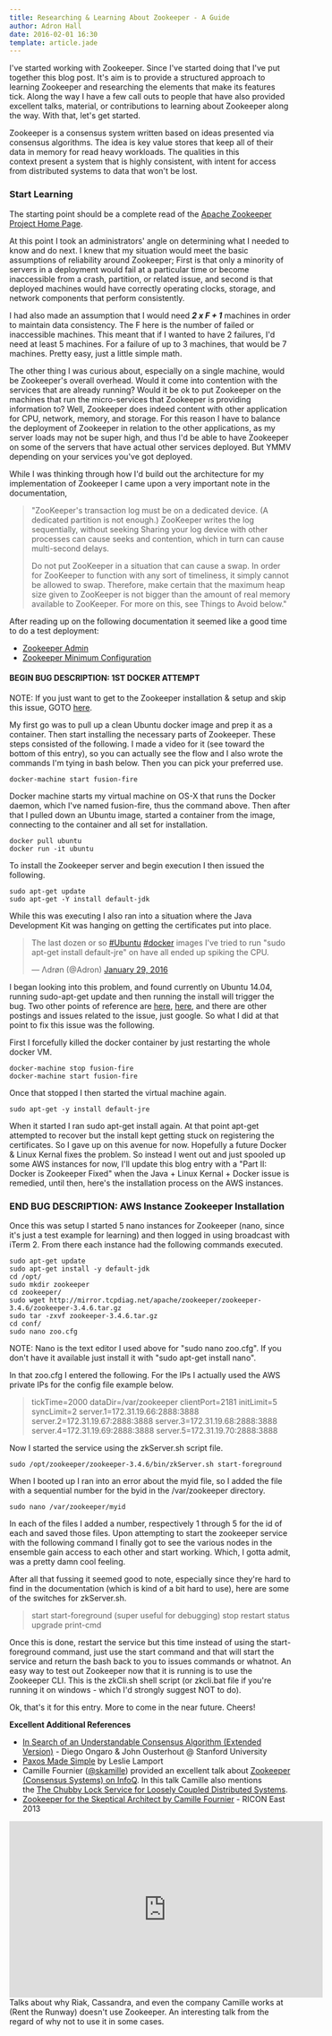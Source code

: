 ```yaml
---
title: Researching & Learning About Zookeeper - A Guide
author: Adron Hall
date: 2016-02-01 16:30
template: article.jade
---
```

I've started working with Zookeeper. Since I've started doing that I've put together this blog post. It's aim is to provide a structured approach to learning Zookeeper and researching the elements that make its features tick. Along the way I have a few call outs to people that have also provided excellent talks, material, or contributions to learning about Zookeeper along the way. With that, let's get started.

Zookeeper is a consensus system written based on ideas presented via consensus algorithms. The idea is key value stores that keep all of their data in memory for read heavy workloads. The qualities in this context present a system that is highly consistent, with intent for access from distributed systems to data that won't be lost.

<span class="more"></span>

### Start Learning

The starting point should be a complete read of the [Apache Zookeeper Project Home Page](https://zookeeper.apache.org/).

At this point I took an administrators' angle on determining what I needed to know and do next. I knew that my situation would meet the basic assumptions of reliability around Zookeeper; First is that only a minority of servers in a deployment would fail at a particular time or become inaccessible from a crash, partition, or related issue, and second is that deployed machines would have correctly operating clocks, storage, and network components that perform consistently.

I had also made an assumption that I would need <em><strong>2 x F + 1</strong> </em>machines in order to maintain data consistency. The F here is the number of failed or inaccessible machines. This meant that if I wanted to have 2 failures, I'd need at least 5 machines. For a failure of up to 3 machines, that would be 7 machines. Pretty easy, just a little simple math.

The other thing I was curious about, especially on a single machine, would be Zookeeper's overall overhead. Would it come into contention with the services that are already running? Would it be ok to put Zookeeper on the machines that run the micro-services that Zookeeper is providing information to? Well, Zookeeper does indeed content with other application for CPU, network, memory, and storage. For this reason I have to balance the deployment of Zookeeper in relation to the other applications, as my server loads may not be super high, and thus I'd be able to have Zookeeper on some of the servers that have actual other services deployed. But YMMV depending on your services you've got deployed.

While I was thinking through how I'd build out the architecture for my implementation of Zookeeper I came upon a very important note in the documentation,

> "ZooKeeper's transaction log must be on a dedicated device. (A dedicated partition is not enough.) ZooKeeper writes the log sequentially, without seeking Sharing your log device with other processes can cause seeks and contention, which in turn can cause multi-second delays.
>
> Do not put ZooKeeper in a situation that can cause a swap. In order for ZooKeeper to function with any sort of timeliness, it simply cannot be allowed to swap. Therefore, make certain that the maximum heap size given to ZooKeeper is not bigger than the amount of real memory available to ZooKeeper. For more on this, see Things to Avoid below."

After reading up on the following documentation it seemed like a good time to do a test deployment:

* <a href="https://zookeeper.apache.org/doc/trunk/zookeeperAdmin.html" target="_blank">Zookeeper Admin</a>
* <a href="https://zookeeper.apache.org/doc/trunk/zookeeperAdmin.html#sc_minimumConfiguration" target="_blank">Zookeeper Minimum Configuration</a>

#### BEGIN BUG DESCRIPTION: 1ST DOCKER ATTEMPT

NOTE: If you just want to get to the Zookeeper installation & setup and skip this issue, GOTO [here](#awsInstallation).

My first go was to pull up a clean Ubuntu docker image and prep it as a container. Then start installing the necessary parts of Zookeeper. These steps consisted of the following. I made a video for it (see toward the bottom of this entry), so you can actually see the flow and I also wrote the commands I'm tying in bash below. Then you can pick your preferred use.

    docker-machine start fusion-fire

Docker machine starts my virtual machine on OS-X that runs the Docker daemon, which I've named fusion-fire, thus the command above. Then after that I pulled down an Ubuntu image, started a container from the image, connecting to the container and all set for installation.

    docker pull ubuntu
    docker run -it ubuntu

To install the Zookeeper server and begin execution I then issued the following.

    sudo apt-get update
    sudo apt-get -Y install default-jdk

While this was executing I also ran into a situation where the Java Development Kit was hanging on getting the certificates put into place.

<blockquote class="twitter-tweet" data-lang="en"><p lang="en" dir="ltr">The last dozen or so <a href="https://twitter.com/hashtag/Ubuntu?src=hash">#Ubuntu</a> <a href="https://twitter.com/hashtag/docker?src=hash">#docker</a> images I&#39;ve tried to run &quot;sudo apt-get install default-jre&quot; on have all ended up spiking the CPU.</p>&mdash; Λdrøn (@Adron) <a href="https://twitter.com/Adron/status/693219719441096704">January 29, 2016</a></blockquote>
<script async src="//platform.twitter.com/widgets.js" charset="utf-8"></script>

I began looking into this problem, and found currently on Ubuntu 14.04, running sudo-apt-get update and then running the install will trigger the bug. Two other points of reference are <a href="https://github.com/docker/docker/issues/18180" target="_blank">here</a>, <a href="https://bugs.launchpad.net/ubuntu/+source/ca-certificates-java/+bug/1396760" target="_blank">here</a>, and there are other postings and issues related to the issue, just google. So what I did at that point to fix this issue was the following.

First I forcefully killed the docker container by just restarting the whole docker VM.

    docker-machine stop fusion-fire
    docker-machine start fusion-fire

Once that stopped I then started the virtual machine again.

    sudo apt-get -y install default-jre

When it started I ran sudo apt-get install again. At that point apt-get attempted to recover but the install kept getting stuck on registering the certificates. So I gave up on this avenue for now. Hopefully a future Docker &amp; Linux Kernal fixes the problem. So instead I went out and just spooled up some AWS instances for now, I'll update this blog entry with a "Part II: Docker is Zookeeper Fixed" when the Java + Linux Kernal + Docker issue is remedied, until then, here's the installation process on the AWS instances.

<a name="awsInstallation"></a>
### END BUG DESCRIPTION: AWS Instance Zookeeper Installation

Once this was setup I started 5 nano instances for Zookeeper (nano, since it's just a test example for learning) and then logged in using broadcast with iTerm 2. From there each instance had the following commands executed.

    sudo apt-get update
    sudo apt-get install -y default-jdk
    cd /opt/
    sudo mkdir zookeeper
    cd zookeeper/
    sudo wget http://mirror.tcpdiag.net/apache/zookeeper/zookeeper-3.4.6/zookeeper-3.4.6.tar.gz
    sudo tar -zxvf zookeeper-3.4.6.tar.gz
    cd conf/
    sudo nano zoo.cfg

NOTE: Nano is the text editor I used above for "sudo nano zoo.cfg". If you don't have it available just install it with "sudo apt-get install nano".

In that zoo.cfg I entered the following. For the IPs I actually used the AWS private IPs for the config file example below.

> tickTime=2000
> dataDir=/var/zookeeper
> clientPort=2181
> initLimit=5
> syncLimit=2
> server.1=172.31.19.66:2888:3888
> server.2=172.31.19.67:2888:3888
> server.3=172.31.19.68:2888:3888
> server.4=172.31.19.69:2888:3888
> server.5=172.31.19.70:2888:3888

Now I started the service using the zkServer.sh script file.

    sudo /opt/zookeeper/zookeeper-3.4.6/bin/zkServer.sh start-foreground

When I booted up I ran into an error about the myid file, so I added the file with a sequential number for the byid in the /var/zookeeper directory.

    sudo nano /var/zookeeper/myid

In each of the files I added a number, respectively 1 through 5 for the id of each and saved those files. Upon attempting to start the zookeeper service with the following command I finally got to see the various nodes in the ensemble gain access to each other and start working. Which, I gotta admit, was a pretty damn cool feeling.

After all that fussing it seemed good to note, especially since they're hard to find in the documentation (which is kind of a bit hard to use), here are some of the switches for zkServer.sh.

> start
> start-foreground (super useful for debugging)
> stop
> restart
> status
> upgrade
> print-cmd

Once this is done, restart the service but this time instead of using the start-foreground command, just use the start command and that will start the service and return the bash back to you to issues commands or whatnot. An easy way to test out Zookeeper now that it is running is to use the Zookeeper CLI. This is the zkCli.sh shell script (or zkcli.bat file if you're running it on windows - which I'd strongly suggest NOT to do).

Ok, that's it for this entry. More to come in the near future. Cheers!

**Excellent Additional References**

* <a title="raft" href="https://compositecode.files.wordpress.com/2016/01/raft.pdf">In Search of an Understandable Consensus Algorithm (Extended Version)</a> - Diego Ongaro &amp; John Ousterhout @ Stanford University
* <a title="paxos-simple" href="https://compositecode.files.wordpress.com/2016/01/paxos-simple.pdf">Paxos Made Simple</a> by Leslie Lamport
* Camille Fournier (<a href="https://twitter.com/skamille" target="_blank">@skamille</a>) provided an excellent talk about <a href="http://www.infoq.com/interviews/fournier-consensus" target="_blank">Zookeeper (Consensus Systems) on InfoQ</a>. In this talk Camille also mentions the <a title="chubby-osdi06" href="https://compositecode.files.wordpress.com/2016/01/chubby-osdi06.pdf">The Chubby Lock Service for Loosely Coupled Distributed Systems</a>.
* <a href="https://youtu.be/j4uwKP7WJFk" target="_blank">Zookeeper for the Skeptical Architect by Camille Fournier</a> - RICON East 2013
<iframe width="560" height="315" src="https://www.youtube.com/embed/j4uwKP7WJFk?rel=0&amp;showinfo=0" frameborder="0" allowfullscreen></iframe>
Talks about why Riak, Cassandra, and even the company Camille works at (Rent the Runway) doesn't use Zookeeper. An interesting talk from the regard of why not to use it in some cases.
